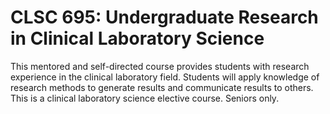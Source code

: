 # CLSC 695: Undergraduate Research in Clinical Laboratory Science

This mentored and self-directed course provides students with research experience in the clinical laboratory field. Students will apply knowledge of research methods to generate results and communicate results to others. This is a clinical laboratory science elective course. Seniors only.